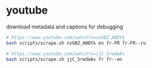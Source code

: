# youtube

download metadata and captions for debugging

```sh
# https://www.youtube.com/watch?v=nzGBZ_ABDtk
bash scripts/scrape.sh nzGBZ_ABDtk en fr-FR fr-FR--ru

# https://www.youtube.com/watch?v=jjC_5rwdeAs
bash scripts/scrape.sh jjC_5rwdeAs fr fr--en
```
